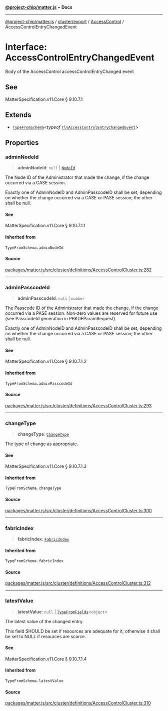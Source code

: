 [**@project-chip/matter.js**](../../../../../README.md) • **Docs**

***

[@project-chip/matter.js](../../../../../modules.md) / [cluster/export](../../../README.md) / [AccessControl](../README.md) / AccessControlEntryChangedEvent

# Interface: AccessControlEntryChangedEvent

Body of the AccessControl accessControlEntryChanged event

## See

MatterSpecification.v11.Core § 9.10.7.1

## Extends

- [`TypeFromSchema`](../../../../../tlv/export/README.md#typefromschemas)\<*typeof* [`TlvAccessControlEntryChangedEvent`](../README.md#tlvaccesscontrolentrychangedevent)\>

## Properties

### adminNodeId

> **adminNodeId**: `null` \| [`NodeId`](../../../../../datatype/export/README.md#nodeid)

The Node ID of the Administrator that made the change, if the change occurred via a CASE session.

Exactly one of AdminNodeID and AdminPasscodeID shall be set, depending on whether the change occurred via a
CASE or PASE session; the other shall be null.

#### See

MatterSpecification.v11.Core § 9.10.7.1.1

#### Inherited from

`TypeFromSchema.adminNodeId`

#### Source

[packages/matter.js/src/cluster/definitions/AccessControlCluster.ts:282](https://github.com/project-chip/matter.js/blob/7a8cbb56b87d4ccf34bec5a9a95ab40a1711324f/packages/matter.js/src/cluster/definitions/AccessControlCluster.ts#L282)

***

### adminPasscodeId

> **adminPasscodeId**: `null` \| `number`

The Passcode ID of the Administrator that made the change, if the change occurred via a PASE session.
Non-zero values are reserved for future use (see PasscodeId generation in PBKDFParamRequest).

Exactly one of AdminNodeID and AdminPasscodeID shall be set, depending on whether the change occurred via a
CASE or PASE session; the other shall be null.

#### See

MatterSpecification.v11.Core § 9.10.7.1.2

#### Inherited from

`TypeFromSchema.adminPasscodeId`

#### Source

[packages/matter.js/src/cluster/definitions/AccessControlCluster.ts:293](https://github.com/project-chip/matter.js/blob/7a8cbb56b87d4ccf34bec5a9a95ab40a1711324f/packages/matter.js/src/cluster/definitions/AccessControlCluster.ts#L293)

***

### changeType

> **changeType**: [`ChangeType`](../enumerations/ChangeType.md)

The type of change as appropriate.

#### See

MatterSpecification.v11.Core § 9.10.7.1.3

#### Inherited from

`TypeFromSchema.changeType`

#### Source

[packages/matter.js/src/cluster/definitions/AccessControlCluster.ts:300](https://github.com/project-chip/matter.js/blob/7a8cbb56b87d4ccf34bec5a9a95ab40a1711324f/packages/matter.js/src/cluster/definitions/AccessControlCluster.ts#L300)

***

### fabricIndex

> **fabricIndex**: [`FabricIndex`](../../../../../datatype/export/README.md#fabricindex)

#### Inherited from

`TypeFromSchema.fabricIndex`

#### Source

[packages/matter.js/src/cluster/definitions/AccessControlCluster.ts:312](https://github.com/project-chip/matter.js/blob/7a8cbb56b87d4ccf34bec5a9a95ab40a1711324f/packages/matter.js/src/cluster/definitions/AccessControlCluster.ts#L312)

***

### latestValue

> **latestValue**: `null` \| [`TypeFromFields`](../../../../../tlv/export/README.md#typefromfieldsf)\<`object`\>

The latest value of the changed entry.

This field SHOULD be set if resources are adequate for it; otherwise it shall be set to NULL if resources
are scarce.

#### See

MatterSpecification.v11.Core § 9.10.7.1.4

#### Inherited from

`TypeFromSchema.latestValue`

#### Source

[packages/matter.js/src/cluster/definitions/AccessControlCluster.ts:310](https://github.com/project-chip/matter.js/blob/7a8cbb56b87d4ccf34bec5a9a95ab40a1711324f/packages/matter.js/src/cluster/definitions/AccessControlCluster.ts#L310)

